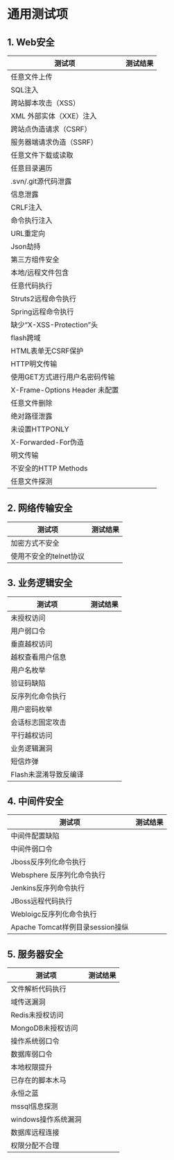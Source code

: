 # 通用测试项

## 1. Web安全

| 测试项                        | 测试结果 |
| -------------------------- | ---- |
| 任意文件上传                     |      |
| SQL注入                      |      |
| 跨站脚本攻击（XSS）                |      |
| XML 外部实体（XXE）注入            |      |
| 跨站点伪造请求（CSRF）              |      |
| 服务器端请求伪造（SSRF）             |      |
| 任意文件下载或读取                  |      |
| 任意目录遍历                     |      |
| .svn/.git源代码泄露             |      |
| 信息泄露                       |      |
| CRLF注入                     |      |
| 命令执行注入                     |      |
| URL重定向                     |      |
| Json劫持                     |      |
| 第三方组件安全                    |      |
| 本地/远程文件包含                  |      |
| 任意代码执行                     |      |
| Struts2远程命令执行              |      |
| Spring远程命令执行               |      |
| 缺少“X-XSS-Protection”头      |      |
| flash跨域                    |      |
| HTML表单无CSRF保护              |      |
| HTTP明文传输                   |      |
| 使用GET方式进行用户名密码传输           |      |
| X-Frame-Options Header 未配置 |      |
| 任意文件删除                     |      |
| 绝对路径泄露                     |      |
| 未设置HTTPONLY                |      |
| X-Forwarded-For伪造          |      |
| 明文传输                       |      |
| 不安全的HTTP Methods           |      |
| 任意文件探测                     |      |

## 2. 网络传输安全

| 测试项            | 测试结果 |
| -------------- | ---- |
| 加密方式不安全        |      |
| 使用不安全的telnet协议 |      |

## 3. 业务逻辑安全

| 测试项           | 测试结果 |
| ------------- | ---- |
| 未授权访问         |      |
| 用户弱口令         |      |
| 垂直越权访问        |      |
| 越权查看用户信息      |      |
| 用户名枚举         |      |
| 验证码缺陷         |      |
| 反序列化命令执行      |      |
| 用户密码枚举        |      |
| 会话标志固定攻击      |      |
| 平行越权访问        |      |
| 业务逻辑漏洞        |      |
| 短信炸弹          |      |
| Flash未混淆导致反编译 |      |

## 4. 中间件安全

| 测试项                        | 测试结果 |
| -------------------------- | ---- |
| 中间件配置缺陷                    |      |
| 中间件弱口令                     |      |
| Jboss反序列化命令执行              |      |
| Websphere 反序列化命令执行         |      |
| Jenkins反序列命令执行             |      |
| JBoss远程代码执行                |      |
| Webloigc反序列化命令执行           |      |
| Apache Tomcat样例目录session操纵 |      |

## 5. 服务器安全

| 测试项           | 测试结果 |
| ------------- | ---- |
| 文件解析代码执行      |      |
| 域传送漏洞         |      |
| Redis未授权访问    |      |
| MongoDB未授权访问  |      |
| 操作系统弱口令       |      |
| 数据库弱口令        |      |
| 本地权限提升        |      |
| 已存在的脚本木马      |      |
| 永恒之蓝          |      |
| mssql信息探测     |      |
| windows操作系统漏洞 |      |
| 数据库远程连接       |      |
| 权限分配不合理       |      |

